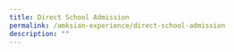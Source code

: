 ```yaml
---
title: Direct School Admission
permalink: /amksian-experience/direct-school-admission
description: ""
---
```

